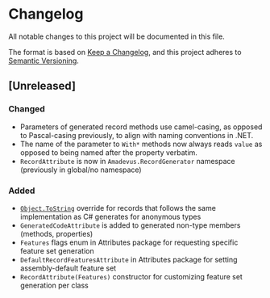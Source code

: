 # Changelog

All notable changes to this project will be documented in this file.

The format is based on [Keep a Changelog](https://keepachangelog.com/en/1.0.0/),
and this project adheres to [Semantic Versioning](https://semver.org/spec/v2.0.0.html).

## [Unreleased]

### Changed

* Parameters of generated record methods use camel-casing, as opposed to
  Pascal-casing previously, to align with naming conventions in .NET.
* The name of the parameter to `With*` methods now always reads `value`
  as opposed to being named after the property verbatim.
* `RecordAttribute` is now in `Amadevus.RecordGenerator` namespace (previously in global/no namespace)

### Added

* [`Object.ToString`][objtostr] override for records that follows the same
  implementation as C# generates for anonymous types
* `GeneratedCodeAttribute` is added to generated non-type members (methods, properties)
* `Features` flags enum in Attributes package for requesting specific feature set generation
* `DefaultRecordFeaturesAttribute`  in Attributes package for setting assembly-default feature set
* `RecordAttribute(Features)` constructor for customizing feature set generation per class


[objtostr]: https://docs.microsoft.com/en-us/dotnet/api/system.object.tostring
